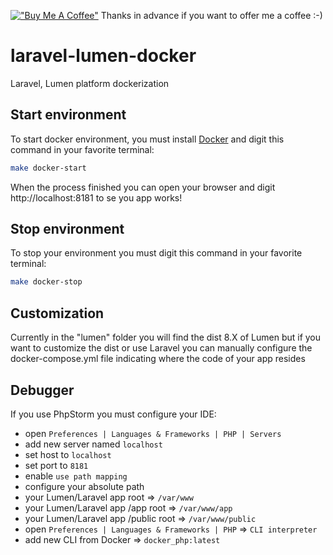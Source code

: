 [!["Buy Me A Coffee"](https://www.buymeacoffee.com/assets/img/custom_images/orange_img.png)](https://www.buymeacoffee.com/pacoogle) Thanks in advance if you want to offer me a coffee :-)


# laravel-lumen-docker
Laravel, Lumen platform dockerization

## Start environment
To start docker environment, you must install [Docker](https://www.docker.com/get-started) and digit this command in your favorite terminal:
```sh
make docker-start
```
When the process finished you can open your browser and digit http://localhost:8181 to se you app works!

## Stop environment
To stop your environment you must digit this command in your favorite terminal:
```sh
make docker-stop
```

## Customization
Currently in the "lumen" folder you will find the dist 8.X of Lumen but if you want to customize the dist or use Laravel you can manually configure the docker-compose.yml file indicating where the code of your app resides

## Debugger
If you use PhpStorm you must configure your IDE:
- open `Preferences | Languages & Frameworks | PHP | Servers`
- add new server named `localhost`
- set host to `localhost`
- set port to `8181`
- enable `use path mapping`
- configure your absolute path
- your Lumen/Laravel app root => `/var/www`
- your Lumen/Laravel app /app root => `/var/www/app`
- your Lumen/Laravel app /public root => `/var/www/public`
- open `Preferences | Languages & Frameworks | PHP` => `CLI interpreter`
- add new CLI from Docker => `docker_php:latest`
